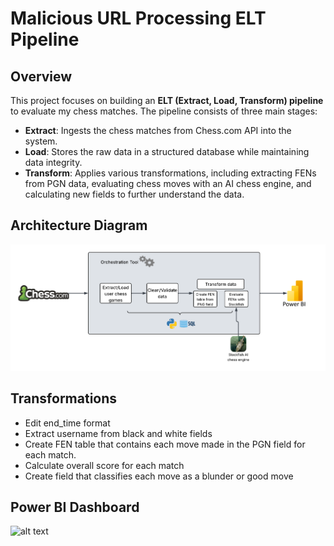 # Malicious URL Processing ELT Pipeline

## Overview

This project focuses on building an **ELT (Extract, Load, Transform) pipeline** to evaluate my chess matches. The pipeline consists of three main stages:

- **Extract**: Ingests the chess matches from Chess.com API into the system.  
- **Load**: Stores the raw data in a structured database while maintaining data integrity.
- **Transform**: Applies various transformations, including extracting FENs from PGN data, evaluating chess moves with an AI chess engine, and calculating new fields to further understand the data.

## Architecture Diagram
![alt text](diagrams/ChessEvaluatorDiagram.png)

## Transformations
- Edit end_time format
- Extract username from black and white fields
- Create FEN table that contains each move made in the PGN field for each match.
- Calculate overall score for each match
- Create field that classifies each move as a blunder or good move


## Power BI Dashboard
![alt text](diagrams/ChessPowerBI.png)